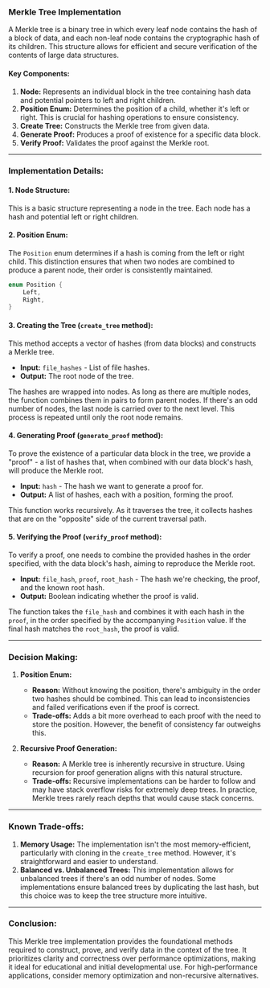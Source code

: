 ### Merkle Tree Implementation

A Merkle tree is a binary tree in which every leaf node contains the hash of a block of data, and each non-leaf node
contains the cryptographic hash of its children. This structure allows for efficient and secure verification of the
contents of large data structures.

#### Key Components:

1. **Node:** Represents an individual block in the tree containing hash data and potential pointers to left and right
   children.
2. **Position Enum:** Determines the position of a child, whether it's left or right. This is crucial for hashing
   operations to ensure consistency.
3. **Create Tree:** Constructs the Merkle tree from given data.
4. **Generate Proof:** Produces a proof of existence for a specific data block.
5. **Verify Proof:** Validates the proof against the Merkle root.

---

### Implementation Details:

#### 1. **Node Structure:**

This is a basic structure representing a node in the tree. Each node has a hash and potential left or right children.

#### 2. **Position Enum:**

The `Position` enum determines if a hash is coming from the left or right child. This distinction ensures that when two
nodes are combined to produce a parent node, their order is consistently maintained.

```rust
enum Position {
    Left,
    Right,
}
```

#### 3. **Creating the Tree (`create_tree` method):**

This method accepts a vector of hashes (from data blocks) and constructs a Merkle tree.

- **Input:** `file_hashes` - List of file hashes.
- **Output:** The root node of the tree.

The hashes are wrapped into nodes. As long as there are multiple nodes, the function combines them in pairs to form
parent nodes. If there's an odd number of nodes, the last node is carried over to the next level. This process is
repeated until only the root node remains.

#### 4. **Generating Proof (`generate_proof` method):**

To prove the existence of a particular data block in the tree, we provide a "proof" - a list of hashes that, when
combined with our data block's hash, will produce the Merkle root.

- **Input:** `hash` - The hash we want to generate a proof for.
- **Output:** A list of hashes, each with a position, forming the proof.

This function works recursively. As it traverses the tree, it collects hashes that are on the "opposite" side of the
current traversal path.

#### 5. **Verifying the Proof (`verify_proof` method):**

To verify a proof, one needs to combine the provided hashes in the order specified, with the data block's hash, aiming
to reproduce the Merkle root.

- **Input:** `file_hash`, `proof`, `root_hash` - The hash we're checking, the proof, and the known root hash.
- **Output:** Boolean indicating whether the proof is valid.

The function takes the `file_hash` and combines it with each hash in the `proof`, in the order specified by the
accompanying `Position` value. If the final hash matches the `root_hash`, the proof is valid.

---

### Decision Making:

1. **Position Enum:**
    - **Reason:** Without knowing the position, there's ambiguity in the order two hashes should be combined. This can
      lead to inconsistencies and failed verifications even if the proof is correct.
    - **Trade-offs:** Adds a bit more overhead to each proof with the need to store the position. However, the benefit
      of consistency far outweighs this.

2. **Recursive Proof Generation:**
    - **Reason:** A Merkle tree is inherently recursive in structure. Using recursion for proof generation aligns with
      this natural structure.
    - **Trade-offs:** Recursive implementations can be harder to follow and may have stack overflow risks for extremely
      deep trees. In practice, Merkle trees rarely reach depths that would cause stack concerns.

---

### Known Trade-offs:

1. **Memory Usage:** The implementation isn't the most memory-efficient, particularly with cloning in the `create_tree`
   method. However, it's straightforward and easier to understand.
2. **Balanced vs. Unbalanced Trees:** This implementation allows for unbalanced trees if there's an odd number of nodes.
   Some implementations ensure balanced trees by duplicating the last hash, but this choice was to keep the tree
   structure more intuitive.

---

### Conclusion:

This Merkle tree implementation provides the foundational methods required to construct, prove, and verify data in the
context of the tree. It prioritizes clarity and correctness over performance optimizations, making it ideal for
educational and initial developmental use. For high-performance applications, consider memory optimization and
non-recursive alternatives.